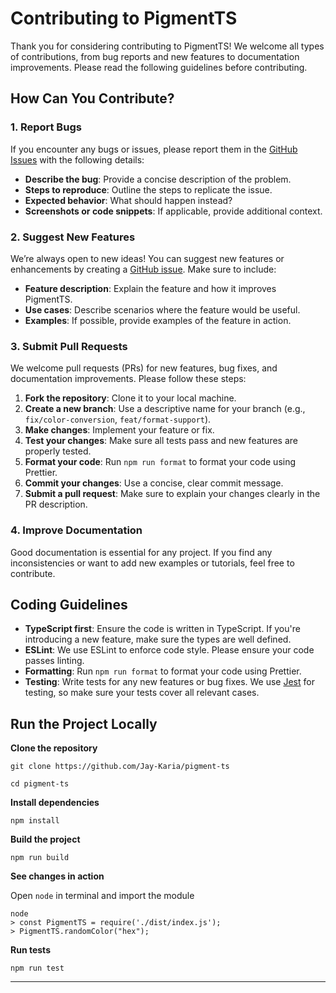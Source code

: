 # Contributing to PigmentTS

Thank you for considering contributing to PigmentTS! We welcome all types of contributions, from bug reports and new features to documentation improvements. Please read the following guidelines before contributing.

## How Can You Contribute?

### 1. Report Bugs

If you encounter any bugs or issues, please report them in the [GitHub Issues](https://github.com/Jay-Karia/pigment-ts/issues) with the following details:

- **Describe the bug**: Provide a concise description of the problem.
- **Steps to reproduce**: Outline the steps to replicate the issue.
- **Expected behavior**: What should happen instead?
- **Screenshots or code snippets**: If applicable, provide additional context.

### 2. Suggest New Features

We’re always open to new ideas! You can suggest new features or enhancements by creating a [GitHub issue](https://github.com/Jay-Karia/pigment-ts/issues). Make sure to include:

- **Feature description**: Explain the feature and how it improves PigmentTS.
- **Use cases**: Describe scenarios where the feature would be useful.
- **Examples**: If possible, provide examples of the feature in action.

### 3. Submit Pull Requests

We welcome pull requests (PRs) for new features, bug fixes, and documentation improvements. Please follow these steps:

1. **Fork the repository**: Clone it to your local machine.
2. **Create a new branch**: Use a descriptive name for your branch (e.g., `fix/color-conversion`, `feat/format-support`).
3. **Make changes**: Implement your feature or fix.
4. **Test your changes**: Make sure all tests pass and new features are properly tested.
5. **Format your code**: Run `npm run format` to format your code using Prettier.
6. **Commit your changes**: Use a concise, clear commit message.
7. **Submit a pull request**: Make sure to explain your changes clearly in the PR description.

### 4. Improve Documentation

Good documentation is essential for any project. If you find any inconsistencies or want to add new examples or tutorials, feel free to contribute.

## Coding Guidelines

- **TypeScript first**: Ensure the code is written in TypeScript. If you're introducing a new feature, make sure the types are well defined.
- **ESLint**: We use ESLint to enforce code style. Please ensure your code passes linting.
- **Formatting**: Run `npm run format` to format your code using Prettier.
- **Testing**: Write tests for any new features or bug fixes. We use [Jest](https://jestjs.io/) for testing, so make sure your tests cover all relevant cases.

## Run the Project Locally

**Clone the repository**

```shell
git clone https://github.com/Jay-Karia/pigment-ts
```

```shell
cd pigment-ts
```

**Install dependencies**

```shell
npm install
```

**Build the project**

```shell
npm run build
```

**See changes in action**

Open `node` in terminal and import the module

```shell
node
> const PigmentTS = require('./dist/index.js');
> PigmentTS.randomColor("hex");
```

**Run tests**

```shell
npm run test
```

---
